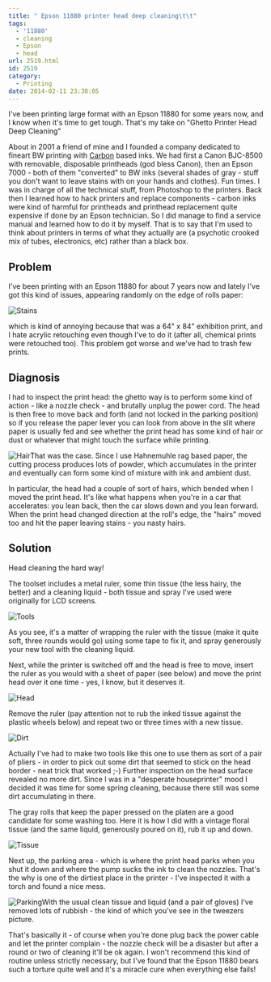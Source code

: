 ```yaml
---
title: " Epson 11880 printer head deep cleaning\t\t"
tags:
  - '11880'
  - cleaning
  - Epson
  - head
url: 2519.html
id: 2519
category:
  - Printing
date: 2014-02-11 23:38:05
---
```


I've been printing large format with an Epson 11880 for some years now, and I know when it's time to get tough. That's my take on "Ghetto Printer Head Deep Cleaning"

About in 2001 a friend of mine and I founded a company dedicated to fineart BW printing with [Carbon](http://www.piezography.com "Piezography") based inks. We had first a Canon BJC-8500 with removable, disposable printheads (god bless Canon), then an Epson 7000 - both of them "converted" to BW inks (several shades of gray - stuff you don't want to leave stains with on your hands and clothes). Fun times. I was in charge of all the technical stuff, from Photoshop to the printers. Back then I learned how to hack printers and replace components - carbon inks were kind of harmful for printheads and printhead replacement quite expensive if done by an Epson technician. So I did manage to find a service manual and learned how to do it by myself. That is to say that I'm used to think about printers in terms of what they actually are (a psychotic crooked mix of tubes, electronics, etc) rather than a black box.

Problem
-------

I've been printing with an Epson 11880 for about 7 years now and lately I've got this kind of issues, appearing randomly on the edge of rolls paper:

![Stains](http://localhost:8888/wp-content/uploads/2014/02/Stains.jpg)

which is kind of annoying because that was a 64" x 84" exhibition print, and I hate acrylic retouching even though I've to do it (after all, chemical prints were retouched too). This problem got worse and we've had to trash few prints.

Diagnosis
---------

I had to inspect the print head: the ghetto way is to perform some kind of action - like a nozzle check - and brutally unplug the power cord. The head is then free to move back and forth (and not locked in the parking position) so if you release the paper lever you can look from above in the slit where paper is usually fed and see whether the print head has some kind of hair or dust or whatever that might touch the surface while printing.

![Hair](http://localhost:8888/wp-content/uploads/2014/02/Hair.jpg)That was the case. Since I use Hahnemuhle rag based paper, the cutting process produces lots of powder, which accumulates in the printer and eventually can form some kind of mixture with ink and ambient dust.

In particular, the head had a couple of sort of hairs, which bended when I moved the print head. It's like what happens when you're in a car that accelerates: you lean back, then the car slows down and you lean forward. When the print head changed direction at the roll's edge, the "hairs" moved too and hit the paper leaving stains - you nasty hairs.

Solution
--------

Head cleaning the hard way!

The toolset includes a metal ruler, some thin tissue (the less hairy, the better) and a cleaning liquid - both tissue and spray I've used were originally for LCD screens.

![Tools](http://localhost:8888/wp-content/uploads/2014/02/Tools.jpg)

As you see, it's a matter of wrapping the ruler with the tissue (make it quite soft, three rounds would go) using some tape to fix it, and spray generously your new tool with the cleaning liquid.

Next, while the printer is switched off and the head is free to move, insert the ruler as you would with a sheet of paper (see below) and move the print head over it one time - yes, I know, but it deserves it.

![Head](http://localhost:8888/wp-content/uploads/2014/02/Head.jpg)

Remove the ruler (pay attention not to rub the inked tissue against the plastic wheels below) and repeat two or three times with a new tissue.

![Dirt](http://localhost:8888/wp-content/uploads/2014/02/Dirt.jpg)

Actually I've had to make two tools like this one to use them as sort of a pair of pliers - in order to pick out some dirt that seemed to stick on the head border - neat trick that worked ;-) Further inspection on the head surface revealed no more dirt. Since I was in a "desperate houseprinter" mood I decided it was time for some spring cleaning, because there still was some dirt accumulating in there.

The gray rolls that keep the paper pressed on the platen are a good candidate for some washing too. Here it is how I did with a vintage floral tissue (and the same liquid, generously poured on it), rub it up and down.

![Tissue](http://localhost:8888/wp-content/uploads/2014/02/Tissue.jpg)

Next up, the parking area - which is where the print head parks when you shut it down and where the pump sucks the ink to clean the nozzles. That's the why is one of the dirtiest place in the printer - I've inspected it with a torch and found a nice mess.

![Parking](http://localhost:8888/wp-content/uploads/2014/02/Parking.jpg)With the usual clean tissue and liquid (and a pair of gloves) I've removed lots of rubbish - the kind of which you've see in the tweezers picture.

That's basically it - of course when you're done plug back the power cable and let the printer complain - the nozzle check will be a disaster but after a round or two of cleaning it'll be ok again. I won't recommend this kind of routine unless strictly necessary, but I've found that the Epson 11880 bears such a torture quite well and it's a miracle cure when everything else fails!